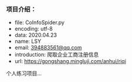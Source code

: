 ### 项目介绍：
+ file: CoInfoSpider.py
+ encoding: utf-8
+ data: 2020.04.23
+ name: LSY
+ email: 394883561@qq.com
+ introduction: 爬取企业工商注册信息
+ url: https://gongshang.mingluji.com/anhui/riqi

个人练习项目...
